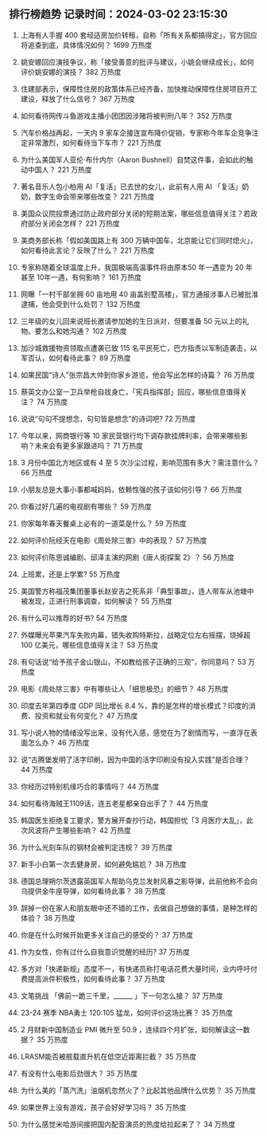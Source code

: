 
## 排行榜趋势 记录时间：2024-03-02 23:15:30
  
  1. 上海有人手握 400 套经适房加价转租，自称「所有关系都搞得定」，官方回应将追查到底，具体情况如何？ 1699 万热度
    
  2. 姚安娜回应演技争议，称「接受善意的批评与建议，小姚会继续成长」，如何评价姚安娜的演技？ 382 万热度
    
  3. 住建部表示，保障性住房的政策体系已经齐备，加快推动保障性住房项目开工建设，释放了什么信号？ 367 万热度
    
  4. 如何看待网传斗鱼游戏主播小团团因涉赌将被判刑八年？ 352 万热度
    
  5. 汽车价格战再起，一天内 9 家车企接连宣布降价促销，专家称今年车企竞争注定非常激烈，如何看待当下车市？ 221 万热度
    
  6. 为什么美国军人亚伦·布什内尔（Aaron Bushnell）自焚这件事，会如此的触动中国人？ 221 万热度
    
  7. 著名音乐人包小柏用 AI「复活」已去世的女儿，此前有人用 AI 「复活」奶奶，数字生命会带来哪些改变？ 221 万热度
    
  8. 美国众议院投票通过防止政府部分关闭的短期法案，哪些信息值得关注？若政府部分关闭会怎样？ 221 万热度
    
  9. 美商务部长称「假如美国路上有 300 万辆中国车，北京能让它们同时熄火」，如何看待此言论？反映了什么？ 221 万热度
    
  10. 专家称随着全球温度上升，我国极端高温事件将由原本50 年一遇变为 20 年甚至 10年一遇，有何影响？ 161 万热度
    
  11. 网曝「一村干部坐拥 60 亩地用 40 亩盖别墅高楼」，官方通报涉事人已被批准逮捕，他会受到什么处罚？ 132 万热度
    
  12. 三年级的女儿回来说班长邀请参加她的生日派对，但要准备  50 元以上的礼物。要怎么和她沟通？ 102 万热度
    
  13. 加沙城救援物资领取点遭袭已致 115 名平民死亡，巴方指责以军制造袭击，以军否认，如何看待此事？ 89 万热度
    
  14. 如果民国“诗人”张宗昌大帅到你家乡游览，他会写出怎样的诗篇？ 76 万热度
    
  15. 蔡英文办公室一卫兵举枪自戕身亡，「宪兵指挥部」回应，哪些信息值得关注？ 74 万热度
    
  16. 说说“句句不提想念，句句皆是想念”的诗词吧? 72 万热度
    
  17. 今年以来，网商银行等 10 家民营银行均下调存款挂牌利率，会带来哪些影响？未来会有更多家跟进吗？ 71 万热度
    
  18. 3 月份中国北方地区或有 4 至 5 次沙尘过程，影响范围有多大？需注意什么？ 66 万热度
    
  19. 小朋友总是大事小事都喊妈妈，依赖性强的孩子该如何引导？ 66 万热度
    
  20. 你看过好几遍的电视剧有哪些？ 59 万热度
    
  21. 你家每年春天餐桌上必有的一道菜是什么？ 59 万热度
    
  22. 如何评价阮经天在电影《周处除三害》中的表现？ 57 万热度
    
  23. 如何评价陈思诚编剧、邱泽主演的网剧《唐人街探案 2》？ 56 万热度
    
  24. 上班累，还是上学累? 55 万热度
    
  25. 美国警方称福茂集团董事长赵安吉之死系非「典型事故」，连人带车从池塘中被发现，正进行刑事调查，如何解读？ 55 万热度
    
  26. 有什么可以推荐的好书? 54 万热度
    
  27. 外媒曝光苹果汽车失败内幕，错失收购特斯拉，战略定位左右摇摆，烧掉超 100 亿美元，哪些信息值得关注？ 53 万热度
    
  28. 有句话说“给予孩子金山银山，不如教给孩子正确的三观”，你同意吗？ 53 万热度
    
  29. 电影《周处除三害》中有哪些让人「细思极恐」的细节？ 48 万热度
    
  30. 印度去年第四季度 GDP 同比增长 8.4 %，靠的是怎样的增长模式？印度的消费、投资和就业有何变化？ 47 万热度
    
  31. 写小说人物的情绪没写出来，没有代入感，感觉在为了剧情而写，一直浮在表面怎么办？ 46 万热度
    
  32. 说“古腾堡发明了活字印刷，因为中国的活字印刷没有投入实践”是否合理？ 44 万热度
    
  33. 你经历过特别机缘巧合的事情吗？ 44 万热度
    
  34. 如何看待海贼王1109话，连五老星都亲自出手了？ 44 万热度
    
  35. 韩国医生拒绝复工要求，警方展开查抄行动，韩国担忧「3 月医疗大乱」，此次风波将产生哪些影响？ 42 万热度
    
  36. 为什么光刻车队的钢材会被判定违规？ 39 万热度
    
  37. 新手小白第一次去健身房，如何避免尴尬？ 38 万热度
    
  38. 德国总理朔尔茨透露英国军人帮助乌克兰发射风暴之影导弹，此前他称不会向乌提供金牛座导弹，如何看待此事？ 38 万热度
    
  39. 辞掉一份在家人和朋友眼中还不错的工作，去做自己想做的事情，是种怎样的体验？ 38 万热度
    
  40. 你是在什么时候开始更多关注自己的感受的？ 37 万热度
    
  41. 作为女性，你有过什么自我意识觉醒的经历? 37 万热度
    
  42. 多方对「快递新规」态度不一，有快递员称打电话花费大量时间，业内呼吁付费提高派件积极性，如何看待此事？ 37 万热度
    
  43. 文笔挑战 「佛前一跪三千里，______ 」下一句怎么接？ 37 万热度
    
  44. 23-24 赛季 NBA勇士 120:105 猛龙，如何评价这场比赛？ 35 万热度
    
  45. 2 月财新中国制造业 PMI 微升至 50.9 ，连续四个月扩张，如何解读这一数据？ 35 万热度
    
  46. LRASM能否被舰载直升机在低空近距离拦截？ 35 万热度
    
  47. 有没有什么电影后劲很大？ 35 万热度
    
  48. 为什么美的「蒸汽洗」油烟机忽然火了？比起其他品牌什么优势？ 35 万热度
    
  49. 如果世界上没有游戏，孩子会好好学习吗？ 35 万热度
    
  50. 为什么感觉米哈游间接把国内配音演员的热度给拉起来了？ 34 万热度
    